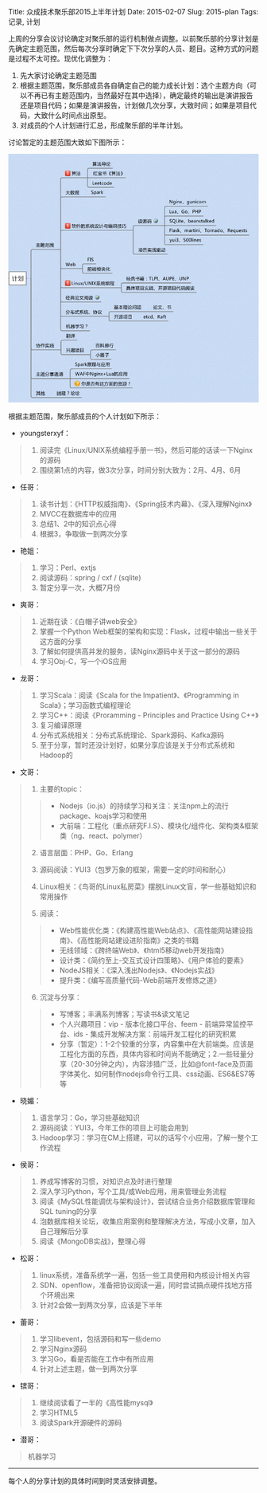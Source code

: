 Title: 众成技术聚乐部2015上半年计划
Date: 2015-02-07
Slug: 2015-plan
Tags: 记录, 计划

上周的分享会议讨论确定对聚乐部的运行机制做点调整。以前聚乐部的分享计划是先确定主题范围，然后每次分享时确定下下次分享的人员、题目。这种方式的问题是过程不太可控。现优化调整为：

1. 先大家讨论确定主题范围
2. 根据主题范围，聚乐部成员各自确定自己的能力成长计划：选个主题方向（可以不再已有主题范围内，当然最好在其中选择），确定最终的输出是演讲报告还是项目代码；如果是演讲报告，计划做几次分享，大致时间；如果是项目代码，大致什么时间点出原型。
3. 对成员的个人计划进行汇总，形成聚乐部的半年计划。

讨论暂定的主题范围大致如下图所示：

![2015-plan-topic](https://raw.githubusercontent.com/HappyTechGroup/HappyTechGroup.github.io/master/upload/pics/2015-plan-topic.png)

根据主题范围，聚乐部成员的个人计划如下所示：

- youngsterxyf：

> 1. 阅读完《Linux/UNIX系统编程手册一书》，然后可能的话读一下Nginx的源码
> 2. 围绕第1点的内容，做3次分享，时间分别大致为：2月、4月、6月

- 任哥：

> 1. 读书计划：《HTTP权威指南》、《Spring技术内幕》、《深入理解Nginx》
> 2. MVCC在数据库中的应用
> 3. 总结1、2中的知识点心得
> 4. 根据3，争取做一到两次分享

- 艳姐：

> 1. 学习：Perl、extjs
> 2. 阅读源码：spring / cxf / (sqlite)
> 3. 暂定分享一次，大概7月份

- 爽哥：

> 1. 近期在读：《白帽子讲web安全》
> 2. 掌握一个Python Web框架的架构和实现：Flask，过程中输出一些关于这方面的分享
> 3. 了解如何提供高并发的服务，读Nginx源码中关于这一部分的源码
> 4. 学习Obj-C，写一个iOS应用

- 龙哥：

> 1. 学习Scala：阅读《Scala for the Impatient》、《Programming in Scala》；学习函数式编程理论
> 2. 学习C++：阅读《Proramming - Principles and Practice Using C++》
> 3. 复习编译原理
> 4. 分布式系统相关：分布式系统理论、Spark源码、Kafka源码
> 5. 至于分享，暂时还没计划好，如果分享应该是关于分布式系统和Hadoop的

- 文哥：

> 1. 主要的topic：
>>    - Nodejs（io.js）的持续学习和关注：关注npm上的流行package、koajs学习和使用
>>    - 大前端：工程化（重点研究F.I.S）、模块化/组件化、架构类&框架类（ng、react、polymer）
>
> 2. 语言层面：PHP、Go、Erlang
>
> 3. 源码阅读：YUI3（包罗万象的框架，需要一定的时间和耐心）
>
> 4. Linux相关：《鸟哥的Linux私房菜》摆脱Linux文盲，学一些基础知识和常用操作
>
> 5. 阅读：
>>    - Web性能优化类：《构建高性能Web站点》、《高性能网站建设指南》、《高性能网站建设进阶指南》之类的书籍
>>    - 无线领域：《跨终端Web》、《html5移动web开发指南》
>>    - 设计类：《简约至上-交互式设计四策略》、《用户体验的要素》
>>    - NodeJS相关：《深入浅出Nodejs》、《Nodejs实战》
>>    - 提升类：《编写高质量代码-Web前端开发修炼之道》
>
> 6. 沉淀与分享：
>>    - 写博客；丰满系列博客；写读书&读文笔记
>>    - 个人兴趣项目：vip - 版本化接口平台、feem - 前端异常监控平台、ids - 集成开发解决方案：前端开发工程化的研究积累
>>    - 分享（暂定）：1-2个较重的分享，内容集中在大前端类。应该是工程化方面的东西，具体内容和时间尚不能确定；2.一些轻量分享（20-30分钟之内），内容涉猎广泛，比如@font-face及页面字体美化、如何制作nodejs命令行工具、css动画、ES6&ES7等等

- 晓媚：

> 1. 语言学习：Go，学习些基础知识
> 2. 源码阅读：YUI3，今年工作的项目上可能会用到
> 3. Hadoop学习：学习在CM上搭建，可以的话写个小应用，了解一整个工作流程

- 侯哥：

> 1. 养成写博客的习惯，对知识点及时进行整理
> 2. 深入学习Python，写个工具/或Web应用，用来管理业务流程
> 3. 阅读《MySQL性能调优与架构设计》，尝试结合业务介绍数据库管理和SQL tuning的分享
> 4. 泡数据库相关论坛，收集应用案例和整理解决方法，写成小文章，加入自己理解后分享
> 5. 阅读《MongoDB实战》，整理心得

- 松哥：

> 1. linux系统，准备系统学一遍，包括一些工具使用和内核设计相关内容
> 2. SDN、openflow，准备把协议阅读一遍，同时尝试搞点硬件找地方搭个环境出来
> 3. 针对2会做一到两次分享，应该是下半年

- 蕾哥：

> 1. 学习libevent，包括源码和写一些demo
> 2. 学习Nginx源码
> 3. 学习Go，看是否能在工作中有所应用
> 4. 针对上述主题，做一到两次分享

- 镔哥：

> 1. 继续阅读看了一半的《高性能mysql》
> 2. 学习HTML5
> 3. 阅读Spark开源硬件的源码

- 潜哥：

> 机器学习

------

每个人的分享计划的具体时间到时灵活安排调整。
